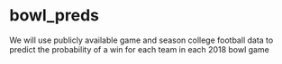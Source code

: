 # bowl_preds
We will use publicly available game and season college football data to predict the probability of a win for each team in each 2018 bowl game
